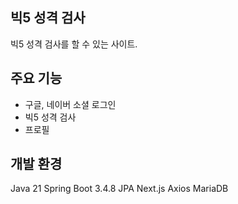 ## 빅5 성격 검사
빅5 성격 검사를 할 수 있는 사이트.

## 주요 기능
- 구글, 네이버 소셜 로그인
- 빅5 성격 검사
- 프로필

## 개발 환경
Java 21
Spring Boot 3.4.8
JPA
Next.js
Axios
MariaDB
